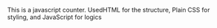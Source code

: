 This is a javascript counter.
UsedHTML for the structure,
Plain CSS for styling,
and JavaScript for logics 
